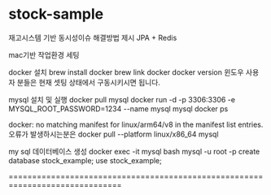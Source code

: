 # stock-sample  
재고시스템 기반 동시성이슈 해결방법 제시
JPA + Redis 

mac기반 
작업환경 세팅

docker 설치
brew install docker 
brew link docker
docker version
윈도우 사용자 분들은 현재 셋팅 상태에서 구동시키시면 됩니다.

mysql 설치 및 실행
docker pull mysql
docker run -d -p 3306:3306 -e MYSQL_ROOT_PASSWORD=1234 --name mysql mysql 
docker ps

docker: no matching manifest for linux/arm64/v8 in the manifest list entries. 오류가 발생하시는분은
docker pull --platform linux/x86_64 mysql

my sql 데이터베이스 생성
docker exec -it mysql bash
mysql -u root -p
create database stock_example;
use stock_example;

==============================================================================


